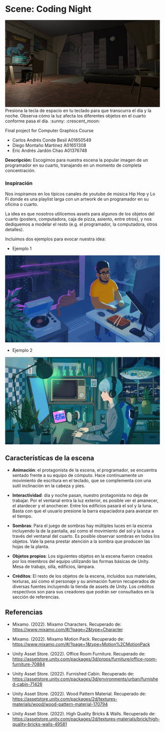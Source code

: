# Scene: Coding Night
<img src='./media/sample.jpg'/>
Presiona la tecla de espacio en tu teclado para que transcurra el día y la noche. Observa cómo la luz afecta los diferentes objetos en el cuarto conforme pasa el día. :sunny: :crescent_moon:

Final project for Computer Graphics Course
- Carlos Andrés Conde Besil A01650549
- Diego Montaño Martínez A01651308
- Eric Andrés Jardón Chao A01376748

**Descripción:** Escogimos para nuestra escena la popular imagen de un programador en su cuarto, tranajando en un momento de completa concentración.

### Inspiración
Nos inspiramos en los típicos canales de youtube de música Hip Hop y Lo Fi donde es una playlist larga con un artwork de un programador en su oficina o cuarto. 

La idea es que nosotros utilicemos assets para algunos de los objetos del cuarto (posters, computadora, caja de pizza, asiento, entre otros), y nos dediquemos a modelar el resto (e.g. el programador, la computadora, otros detalles).

Incluimos dos ejemplos para evocar nuestra idea:

- Ejemplo 1
<img src='./media/ex-1.jpg'/>

- Ejemplo 2
<img src='./media/ex-2.jpg'/>


## Características de la escena


- **Animación**: el protagonista de la escena, el programador, se encuentra sentado frente a su equipo de cómputo. Hace continuamente un movimiento de escritura en el teclado, que se complementa con una sutil inclinación en la cabeza y pies. 

- **Interactividad**: día y noche pasan, nuestro protagonista no deja de trabajar. Por el ventanal entra la luz exterior, es posible ver el amanecer, el atardecer y el anochecer. Entre los edificios pasará el sol y la luna. Basta con que el usuario presione la barra espaciadora para avanzar en el tiempo.

- **Sombras**: Para el juego de sombras hay múltiples luces en la escena incluyendo la de la pantalla, así como el movimiento del sol y la luna a través del ventanal del cuarto. Es posible observar sombras en todos los objetos. Vale la pena prestar atención a la sombra que producen las hojas de la planta.

- **Objetos propios**: Los siguientes objetos en la escena fueron creados por los miembros del equipo utilizando las formas básicas de Unity. Mesa de trabajo, silla, edificios, lámpara.

- **Créditos**: El resto de los objetos de la escena, incluidos sus materiales, texturas, así como el personaje y su animación fueron recuperados de diversas fuentes incluyendo la tienda de assets de Unity. Los créditos respectivos son para sus creadores que podrán ser consultados en la sección de referencias.

## Referencias

- Mixamo. (2022). Mixamo Characters. Recuperado de: https://www.mixamo.com/#/?page=2&type=Character

- Mixamo. (2022). Mixamo Motion Pack. Recuperado de: https://www.mixamo.com/#/?page=1&type=Motion%2CMotionPack

- Unity Asset Store. (2022). Office Room Furniture. Recuperado de: https://assetstore.unity.com/packages/3d/props/furniture/office-room-furniture-70884

- Unity Asset Store. (2022). Furnished Cabin. Recuperado de: https://assetstore.unity.com/packages/3d/environments/urban/furnished-cabin-71426

- Unity Asset Store. (2022). Wood Pattern Material. Recuperado de: https://assetstore.unity.com/packages/2d/textures-materials/wood/wood-pattern-material-170794

- Unity Asset Store. (2022). High Quality Bricks & Walls. Recuperado de: https://assetstore.unity.com/packages/2d/textures-materials/brick/high-quality-bricks-walls-49581

